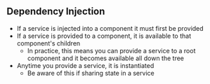 ## Dependency Injection

* If a service is injected into a component it must first be provided
* If a service is provided to a component, it is available to that component's children
    * In practice, this means you can provide a service to a root component and it becomes available all down the tree
* Anytime you provide a service, it is instantiated
    * Be aware of this if sharing state in a service
